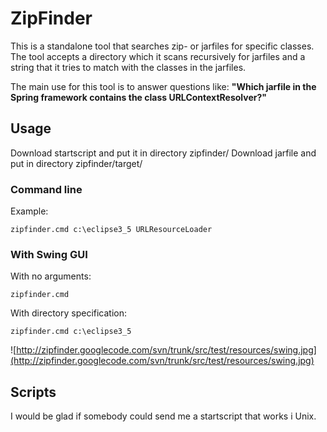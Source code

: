 # ZipFinder #
This is a standalone tool that searches zip- or jarfiles for specific classes. The tool accepts a directory which it scans recursively for jarfiles and a string that it tries to match with the classes in the jarfiles.

The main use for this tool is to answer questions like: **"Which jarfile in the Spring framework contains the class URLContextResolver?"**

## Usage ##
Download startscript and put it in directory zipfinder/
Download jarfile and put in directory zipfinder/target/

### Command line ###
Example:
```
zipfinder.cmd c:\eclipse3_5 URLResourceLoader
```

### With Swing GUI ###
With no arguments:
```
zipfinder.cmd
```

With directory specification:
```
zipfinder.cmd c:\eclipse3_5
```

![http://zipfinder.googlecode.com/svn/trunk/src/test/resources/swing.jpg](http://zipfinder.googlecode.com/svn/trunk/src/test/resources/swing.jpg)

## Scripts ##
I would be glad if somebody could send me a startscript that works i Unix.